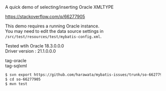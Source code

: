 A quick demo of selecting/inserting Oracle XMLTYPE

https://stackoverflow.com/q/66277905

This demo requires a running Oracle instance.  
You may need to edit the data source settings in `/src/test/resources/test/mybatis-config.xml`.

Tested wtih Oracle 18.3.0.0.0  
Driver version : 21.1.0.0.0

tag-oracle  
tag-sqlxml

```sh
$ svn export https://github.com/harawata/mybatis-issues/trunk/so-66277905
$ cd so-66277905
$ mvn test
```
